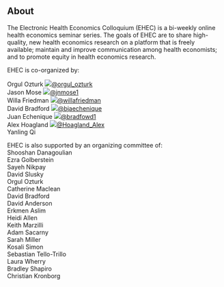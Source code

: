 ## About

The Electronic Health Economics Colloquium (EHEC) is a bi-weekly online health economics seminar series. The goals of EHEC are to share high-quality, new health economics research on a platform that is freely available; maintain and improve communication among health economists; and to promote equity in health economics research.

EHEC is co-organized by: <br />

Orgul Ozturk <img src="https://img.icons8.com/color/26/000000/twitter.png"/>[@orgul_ozturk](https://x.com/orgul_ozturk)  <br />
Jason Mose <img src="https://img.icons8.com/color/26/000000/twitter.png"/>[@jnmose1](https://x.com/jnmose1)  <br />
Willa Friedman <img src="https://img.icons8.com/color/26/000000/twitter.png"/>[@willafriedman](https://x.com/willafriedman)  <br />
David Bradford <img src="https://img.icons8.com/color/26/000000/twitter.png"/>[@bjaechenique](https://x.com/jaechenique)  <br />
Juan Echenique  <img src="https://img.icons8.com/color/26/000000/twitter.png"/>[@bradfowd1](https://twitter.com/bradfowd1)  <br /> 
Alex Hoagland <img src="https://img.icons8.com/color/26/000000/twitter.png"/>[@Hoagland_Alex](https://x.com/hoagland_alex)  <br /> 
Yanling Qi   <br />

EHEC is also supported by an organizing committee of:  <br />
Shooshan Danagoulian  <br />
Ezra Golberstein  <br /> 
Sayeh Nikpay  <br /> 
David Slusky  <br />
Orgul Ozturk   <br />
Catherine Maclean   <br />
David Bradford  <br />
David Anderson  <br />
Erkmen Aslim  <br />
Heidi Allen  <br />
Keith Marzilli  <br />
Adam Sacarny   <br />
Sarah Miller  <br />
Kosali Simon   <br />
Sebastian Tello-Trillo  <br />
Laura Wherry  <br />
Bradley Shapiro  <br />
Christian Kronborg  <br />


<!-- <img src="https://img.icons8.com/color/26/000000/twitter.png"/> -->
